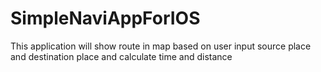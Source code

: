 # SimpleNaviAppForIOS
This application will show route in map based on user input source place and destination place and calculate time and distance
